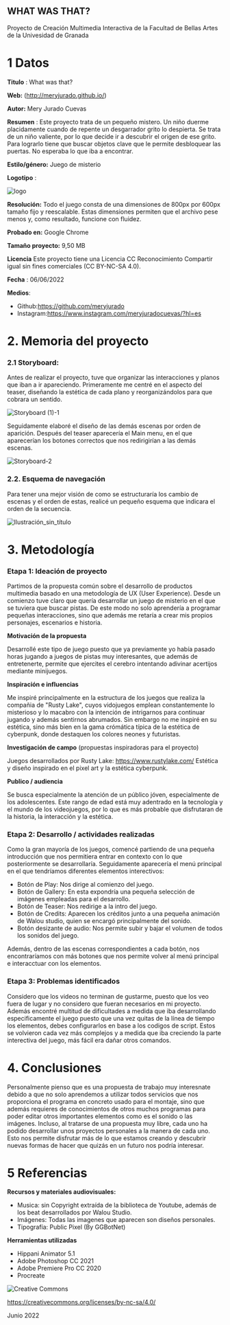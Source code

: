 ## WHAT WAS THAT?

Proyecto de Creación Multimedia Interactiva de la  Facultad de Bellas Artes de la Univesidad de Granada



# 1 Datos 



**Titulo** : What was that?

**Web:**   (http://meryjurado.github.io/)

**Autor:**  Mery Jurado Cuevas

**Resumen** : Este proyecto trata de un pequeño mistero. Un niño duerme placidamente cuando de repente un desgarrador grito lo despierta. Se trata de un niño valiente, por lo que decide ir a descubrir el origen de ese grito. Para lograrlo tiene que buscar objetos clave que le permite desbloquear las puertas. No esperaba lo que iba a encontrar. 

**Estilo/género:**  Juego de misterio

**Logotipo** : 

![logo](https://user-images.githubusercontent.com/106732076/172147820-7b748d15-87a3-45d6-bf04-f5cd9053df63.png)


**Resolución:** Todo el juego consta de una dimensiones de 800px por 600px tamaño fijo y reescalable. Estas dimensiones permiten que el archivo pese menos y, como resultado, funcione con fluidez.

**Probado en:**   Google Chrome

**Tamaño proyecto:** 9,50 MB 

**Licencia** Este proyecto tiene una Licencia CC Reconocimiento Compartir igual sin fines comerciales (CC BY-NC-SA 4.0).

**Fecha** : 06/06/2022

**Medios**:

- Github:https://github.com/meryjurado
- Instagram:https://www.instagram.com/meryjuradocuevas/?hl=es


# 2. Memoria del proyecto 

### 2.1 Storyboard: 





Antes de realizar el proyecto, tuve que organizar las interacciones y planos que iban a ir apareciendo. 
Primeramente me centré en el aspecto del teaser, diseñando la estética de cada plano y reorganizándolos para que cobrara un sentido.


![Storyboard (1)-1](https://user-images.githubusercontent.com/106732076/172150412-e3ca8bd0-98ea-4c79-ae01-ae80dac6d226.jpg)


Seguidamente elaboré el diseño de las demás escenas por orden de aparición. Después del teaser aparecería el Main menu, en el que aparecerían los botones correctos que nos redirigirían a las demás escenas.


![Storyboard-2](https://user-images.githubusercontent.com/106732076/172150546-e1395a49-cfbb-476e-abde-c7cd58ebb02a.jpg)





### 2.2. Esquema de navegación 


Para tener una mejor visión de como se estructuraría los cambio de escenas y el orden de estas, realicé un pequeño esquema que indicara el orden de la secuencia.


![Ilustración_sin_título](https://user-images.githubusercontent.com/106732076/172198422-59cd4644-b065-4a00-8108-9809927eecf9.jpg)


# 3. Metodología


### Etapa 1: Ideación de proyecto

Partimos de la propuesta común sobre el desarrollo de productos multimedia basado en una metodología de UX (User Experience). Desde un comienzo tuve claro que quería desarrollar un juego de misterio en el que se tuviera que buscar pistas. De este modo no solo aprendería a programar pequeñas interacciones, sino que además me retaría a crear mis propios personajes, escenarios e historia.

**Motivación de la propuesta** 

Desarrollé este tipo de juego puesto que ya previamente yo había pasado horas jugando a juegos de pistas muy interesantes, que además de entretenerte, permite que ejercites el cerebro intentando adivinar acertijos mediante minijuegos.

**Inspiración e influencias**

Me inspiré principalmente en la estructura de los juegos que realiza la compañia de "Rusty Lake", cuyos vidojuegos emplean constantemente lo misterioso y lo macabro con la intención de intrigarnos para continuar jugando y además sentirnos abrumados. Sin embargo no me inspiré en su estética, sino más bien en la gama crómática típica de la estética de cyberpunk, donde destaquen los colores neones y futuristas.

**Investigación de campo** (propuestas inspiradoras para el proyecto)

Juegos desarrollados por Rusty Lake: https://www.rustylake.com/ 
Estética y diseño inspirado en el pixel art y la estética cyberpunk.

**Publico / audiencia**

Se busca especialmente la atención de un público jóven, especialmente de los adolescentes. Este rango de edad está muy adentrado en la tecnología y el mundo de los videojuegos, por lo que es más probable que disfrutaran de la historia, la interacción y la estética.


### Etapa 2: Desarrollo / actividades realizadas

Como la gran mayoría de los juegos, comencé partiendo de una pequeña introducción que nos permitiera entrar en contexto con lo que posteriormente se desarrollaría.
Seguidamente aparecería el menú principal en el que tendríamos diferentes elementos interectivos:

- Botón de Play: Nos dirige al comienzo del juego.
- Botón de Gallery: En esta expondría una pequeña selección de imágenes empleadas para el desarrollo.
- Botón de Teaser: Nos redirige a la intro del juego.
- Botón de Credits: Aparecen los créditos junto a una pequeña animación de Walou studio, quien se encargó principalmente del sonido.
- Botón desizante de audio: Nos permite subir y bajar el volumen de todos los sonidos del juego.

Además, dentro de las escenas correspondientes a cada botón, nos encontraríamos con más botones que nos permite volver al menú principal e interacctuar con los elementos.

### Etapa 3: Problemas identificados

Considero que los videos no terminan de gustarme, puesto que los veo fuera de lugar y no considero que fueran necesarios en mi proyecto. Además encontré multitud de dificultades a medida que iba desarrollando especificamente el juego puesto que una vez quitas de la línea de tiempo los elementos, debes configurarlos en base a los codigos de script. Estos se volvieron cada vez más complejos y a medida que iba creciendo la parte interectiva del juego, más fácil era dañar otros comandos.



# 4. Conclusiones 

Personalmente pienso que es una propuesta de trabajo muy interesnate debido a que no solo aprendemos a utilizar todos servicios que nos proporciona el programa en concreto usado para el montaje, sino que además requieres de conocimientos de otros muchos programas para poder editar otros importantes elementos como es el sonido o las imágenes. Incluso, al tratarse de una propuesta muy libre, cada uno ha podido desarrollar unos proyectos personales a la manera de cada uno. Esto nos permite disfrutar más de lo que estamos creando y descubrir nuevas formas de hacer que quizás en un futuro nos podría interesar.



# 5 Referencias 


**Recursos y materiales audiovisuales:**

* Musica: sin Copyright extraída de la biblioteca de Youtube, además de los beat desarrollados por Walou Studio.
* Imágenes: Todas las imagenes que aparecen son diseños personales.
* Tipografía: Public Pixel (By GGBotNet)

**Herramientas utilizadas**

- Hippani Animator 5.1
- Adobe Photoshop CC 2021
- Adobe Premiere Pro CC 2020
- Procreate


![Creative Commons](https://user-images.githubusercontent.com/106732076/172201428-569430f5-61fd-43dd-bbe6-53c790ef1673.png)


https://creativecommons.org/licenses/by-nc-sa/4.0/


Junio 2022
